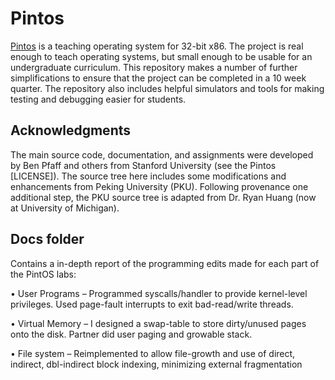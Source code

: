 # Pintos

[Pintos](http://pintos-os.org) is a teaching operating system for 32-bit x86.
The project is real enough to teach operating systems, but small enough to be
usable for an undergraduate curriculum.  This repository makes a number of
further simplifications to ensure that the project can be completed in a 10 week
quarter.  The repository also includes helpful simulators and tools for making
testing and debugging easier for students.

## Acknowledgments

The main source code, documentation, and assignments were developed by Ben Pfaff
and others from Stanford University (see the Pintos [LICENSE]).  The source tree
here includes some modifications and enhancements from Peking University (PKU).
Following provenance one additional step, the PKU source tree is adapted from
Dr. Ryan Huang (now at University of Michigan).

## Docs folder
Contains a in-depth report of the programming edits made for each part of the PintOS labs:

• User Programs – Programmed syscalls/handler to provide kernel-level privileges. Used page-fault interrupts to exit bad-read/write threads.

• Virtual Memory – I designed a swap-table to store dirty/unused pages onto the disk. Partner did user paging and growable stack.

• File system – Reimplemented to allow file-growth and use of direct, indirect, dbl-indirect block indexing, minimizing external fragmentation
